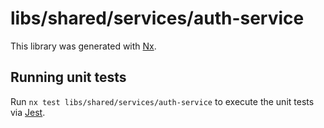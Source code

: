 # libs/shared/services/auth-service

This library was generated with [Nx](https://nx.dev).

## Running unit tests

Run `nx test libs/shared/services/auth-service` to execute the unit tests via [Jest](https://jestjs.io).
